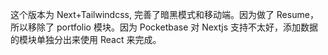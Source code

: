 这个版本为 Next+Tailwindcss, 完善了暗黑模式和移动端。因为做了 Resume，所以移除了 portfolio 模块。因为 Pocketbase 对 Nextjs 支持不太好，添加数据的模块单独分出来使用 React 来完成。
